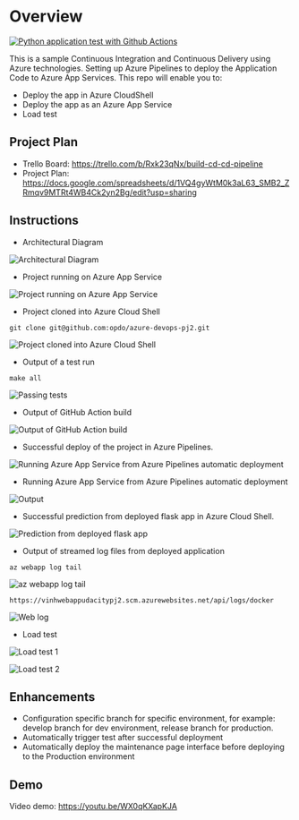 # Overview

[![Python application test with Github Actions](https://github.com/opdo/azure-devops-pj2/actions/workflows/pythonapp.yml/badge.svg)](https://github.com/opdo/azure-devops-pj2/actions/workflows/pythonapp.yml)

This is a sample Continuous Integration and Continuous Delivery using Azure technologies. Setting up Azure Pipelines to deploy the Application Code to Azure App Services. This repo will enable you to:

- Deploy the app in Azure CloudShell
- Deploy the app as an Azure App Service
- Load test

## Project Plan

* Trello Board: https://trello.com/b/Rxk23qNx/build-cd-cd-pipeline
* Project Plan: https://docs.google.com/spreadsheets/d/1VQ4gyWtM0k3aL63_SMB2_ZRmqv9MTRt4WB4Ck2yn2Bg/edit?usp=sharing

## Instructions

* Architectural Diagram

![Architectural Diagram](images/cd-diagram.png)

* Project running on Azure App Service

![Project running on Azure App Service](<images/04. Web app.png>)

* Project cloned into Azure Cloud Shell

`git clone git@github.com:opdo/azure-devops-pj2.git`

![Project cloned into Azure Cloud Shell](<images/01. Clone pj by ssh.png>)

* Output of a test run

`make all`

![Passing tests](<images/02. make all.png>)

* Output of GitHub Action build

![Output of GitHub Action build](<images/03. Git action.png>)

* Successful deploy of the project in Azure Pipelines.

![Running Azure App Service from Azure Pipelines automatic deployment](<images/08. Build CI CD.png>)

* Running Azure App Service from Azure Pipelines automatic deployment

![Output](<images/09. Website deploy success.png>)

* Successful prediction from deployed flask app in Azure Cloud Shell.  

![Prediction from deployed flask app](<images/05. make_predict_azure_app.png>)

* Output of streamed log files from deployed application

`az webapp log tail`

![az webapp log tail](<images/07. az webapp log tail.png>)

`https://vinhwebappudacitypj2.scm.azurewebsites.net/api/logs/docker`

![Web log](<images/06. Web log.png>)

* Load test

![Load test 1](<images/11. Load test 2.png>)

![Load test 2](<images/12. Load test 3.png>)

## Enhancements

- Configuration specific branch for specific environment, for example: develop branch for dev environment, release branch for production.
- Automatically trigger test after successful deployment
- Automatically deploy the maintenance page interface before deploying to the Production environment

## Demo 

Video demo: https://youtu.be/WX0qKXapKJA


